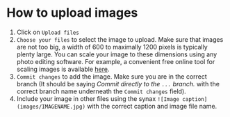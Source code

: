 # How to upload images

1. Click on `Upload files`
2. `Choose your files` to select the image to upload. Make sure that images are not too big, a width of 600 to maximally 1200 pixels is typically plenty large. You can scale your image to these dimensions using any photo editing software. For example, a convenient free online tool for scaling images is available [here](https://www168.lunapic.com/editor/?action=scale).
3. `Commit changes` to add the image. Make sure you are in the correct branch (It should be saying *Commit directly to the `...` branch.* with the correct branch name underneath the `Commit changes` field).
4. Include your image in other files using the synax `![Image caption](images/IMAGENAME.jpg)` with the correct caption and image file name.
